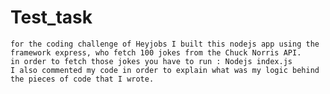 # Test_task

    for the coding challenge of Heyjobs I built this nodejs app using the framework express, who fetch 100 jokes from the Chuck Norris API.
    in order to fetch those jokes you have to run : Nodejs index.js
    I also commented my code in order to explain what was my logic behind the pieces of code that I wrote.
